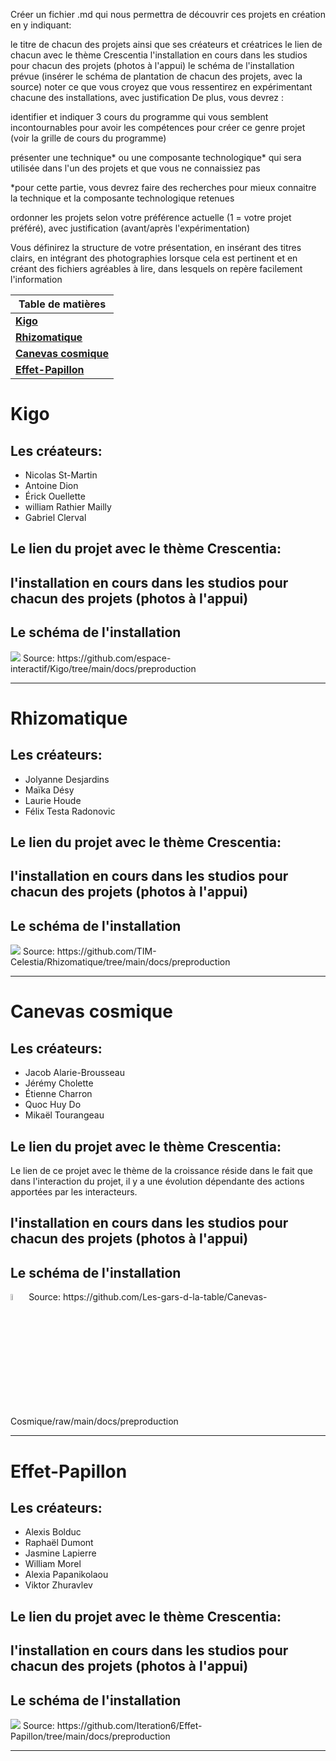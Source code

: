 Créer un fichier .md qui nous permettra de découvrir ces projets en création en y indiquant:

le titre de chacun des projets ainsi que ses créateurs et créatrices
le lien de chacun avec le thème Crescentia
l'installation en cours dans les studios pour chacun des projets (photos à l'appui)
le schéma de l'installation prévue (insérer le schéma de plantation de chacun des projets, avec la source)
noter ce que vous croyez que vous ressentirez en expérimentant chacune des installations, avec justification
De plus, vous devrez :

identifier et indiquer 3 cours du programme qui vous semblent incontournables pour avoir les compétences pour créer ce genre projet (voir la grille de cours du programme)

présenter une technique* ou une composante technologique* qui sera utilisée dans l'un des projets et que vous ne connaissiez pas

*pour cette partie, vous devrez faire des recherches pour mieux connaitre la technique et la composante technologique retenues

ordonner les projets selon votre préférence actuelle (1 = votre projet préféré), avec justification (avant/après l'expérimentation)

Vous définirez la structure de votre présentation, en insérant des titres clairs, en intégrant des photographies lorsque cela est pertinent et en créant des fichiers agréables à lire, dans lesquels on repère facilement l'information

| **Table de matières** |
|-----------------------|
| [**Kigo**](#kigo)        |
| [**Rhizomatique**](#rhizomatique) |
| [**Canevas cosmique**](#canevas-cosmique) |
| [**Effet-Papillon**](#effet-papillon) |

# Kigo
## Les créateurs:
* Nicolas St-Martin
* Antoine Dion
* Érick Ouellette
* william Rathier Mailly
* Gabriel Clerval
## Le lien du projet avec le thème Crescentia:
## l'installation en cours dans les studios pour chacun des projets (photos à l'appui)
## Le schéma de l'installation
  <img src="./media/Kigo_plantation_technique.png">
  Source: https://github.com/espace-interactif/Kigo/tree/main/docs/preproduction

***

# Rhizomatique
## Les créateurs:
* Jolyanne Desjardins
* Maïka Désy
* Laurie Houde
* Félix Testa Radonovic
## Le lien du projet avec le thème Crescentia:
## l'installation en cours dans les studios pour chacun des projets (photos à l'appui)
## Le schéma de l'installation
<img src="./media/Rhizo_plantation.png">
Source: https://github.com/TIM-Celestia/Rhizomatique/tree/main/docs/preproduction

***

# Canevas cosmique
## Les créateurs:
* Jacob Alarie-Brousseau 
* Jérémy Cholette 
* Étienne Charron 
* Quoc Huy Do 
* Mikaël Tourangeau

## Le lien du projet avec le thème Crescentia:
Le lien de ce projet avec le thème de la croissance réside dans le fait que dans l'interaction du projet, il y a une évolution dépendante des actions apportées par les interacteurs.

## l'installation en cours dans les studios pour chacun des projets (photos à l'appui)

## Le schéma de l'installation
<img src="./media/Canevas_cosmique_plantation_studio.png" height=5%>
Source: https://github.com/Les-gars-d-la-table/Canevas-Cosmique/raw/main/docs/preproduction


***

# Effet-Papillon
## Les créateurs:
* Alexis Bolduc
* Raphaël Dumont
* Jasmine Lapierre
* William Morel
* Alexia Papanikolaou
* Viktor Zhuravlev
## Le lien du projet avec le thème Crescentia:
## l'installation en cours dans les studios pour chacun des projets (photos à l'appui)
## Le schéma de l'installation
<img src="./media/Effet_papillon_plantation.png">
Source: https://github.com/Iteration6/Effet-Papillon/tree/main/docs/preproduction

***
